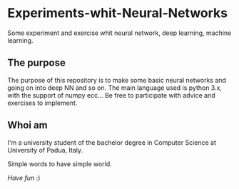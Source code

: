 # Experiments-whit-Neural-Networks
Some experiment and exercise whit neural network, deep learning, machine learning. 

## The purpose
The purpose of this repository is to make some basic neural networks and going on into deep NN and so on. 
The main language used is python 3.x, with the support of numpy ecc... 
Be free to participate with advice and exercises to implement.

## Whoi am

I'm a university student of the bachelor degree in Computer Science at University of Padua, Italy.

Simple words to have simple world. 

*Have fun* :) 
